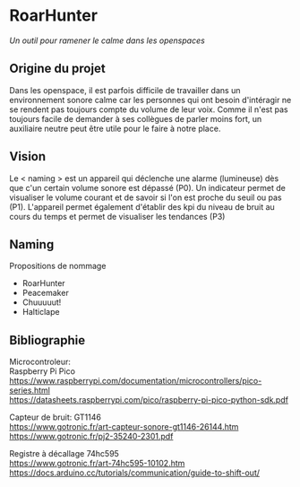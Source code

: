 # RoarHunter
_Un outil pour ramener le calme dans les openspaces_

## Origine du projet
Dans les openspace, il est parfois difficile de travailler dans un environnement sonore calme car les personnes qui ont besoin d'intéragir ne se rendent pas toujours compte du volume de leur voix. Comme il n'est pas toujours facile de demander à ses collègues de parler moins fort, un auxiliaire neutre peut être utile pour le faire à notre place.

## Vision
Le < naming > est un appareil qui déclenche une alarme (lumineuse) dès que c'un certain volume sonore est dépassé (P0). 
Un indicateur permet de visualiser le volume courant et de savoir si l'on est proche du seuil ou pas (P1).
L'appareil permet également d'établir des kpi du niveau de bruit au cours du temps et permet de visualiser les tendances (P3)

## Naming
Propositions de nommage
- RoarHunter
- Peacemaker
- Chuuuuut!
- Halticlape



## Bibliographie

Microcontroleur:  
Raspberry Pi Pico  
https://www.raspberrypi.com/documentation/microcontrollers/pico-series.html  
https://datasheets.raspberrypi.com/pico/raspberry-pi-pico-python-sdk.pdf

Capteur de bruit: GT1146  
https://www.gotronic.fr/art-capteur-sonore-gt1146-26144.htm  
https://www.gotronic.fr/pj2-35240-2301.pdf

Registre à décallage 74hc595  
https://www.gotronic.fr/art-74hc595-10102.htm  
https://docs.arduino.cc/tutorials/communication/guide-to-shift-out/

